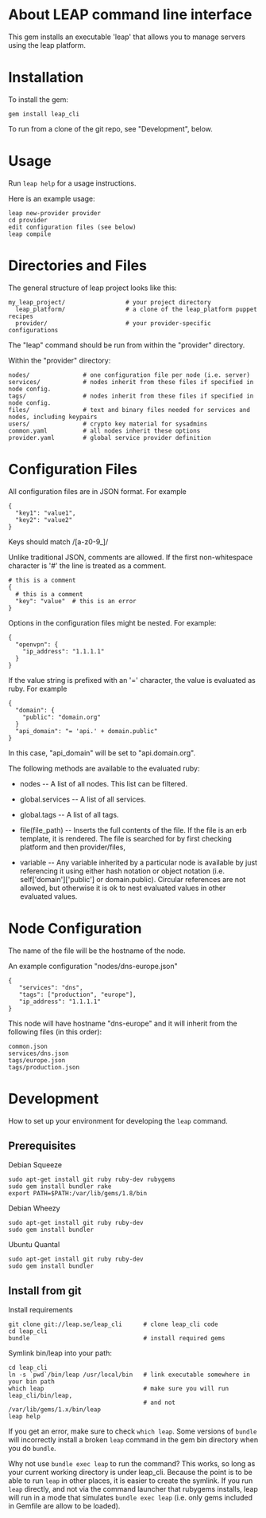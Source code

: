 About LEAP command line interface
=================================

This gem installs an executable 'leap' that allows you to manage servers using the leap platform.

Installation
=================================

To install the gem:

    gem install leap_cli

To run from a clone of the git repo, see "Development", below.

Usage
=================================

Run `leap help` for a usage instructions.

Here is an example usage:

    leap new-provider provider
    cd provider
    edit configuration files (see below)
    leap compile

Directories and Files
=================================

The general structure of leap project looks like this:

    my_leap_project/                 # your project directory
      leap_platform/                 # a clone of the leap_platform puppet recipes
      provider/                      # your provider-specific configurations

The "leap" command should be run from within the "provider" directory.

Within the "provider" directory:

    nodes/               # one configuration file per node (i.e. server)
    services/            # nodes inherit from these files if specified in node config.
    tags/                # nodes inherit from these files if specified in node config.
    files/               # text and binary files needed for services and nodes, including keypairs
    users/               # crypto key material for sysadmins
    common.yaml          # all nodes inherit these options
    provider.yaml        # global service provider definition

Configuration Files
=================================

All configuration files are in JSON format. For example

    {
      "key1": "value1",
      "key2": "value2"
    }

Keys should match /[a-z0-9_]/

Unlike traditional JSON, comments are allowed. If the first non-whitespace character is '#' the line is treated as a comment.

    # this is a comment
    {
      # this is a comment
      "key": "value"  # this is an error
    }

Options in the configuration files might be nested. For example:

    {
      "openvpn": {
        "ip_address": "1.1.1.1"
      }
    }

If the value string is prefixed with an '=' character, the value is evaluated as ruby. For example

    {
      "domain": {
        "public": "domain.org"
      }
      "api_domain": "= 'api.' + domain.public"
    }

In this case, "api_domain" will be set to "api.domain.org".

The following methods are available to the evaluated ruby:

* nodes -- A list of all nodes. This list can be filtered.

* global.services -- A list of all services.

* global.tags -- A list of all tags.

* file(file_path) -- Inserts the full contents of the file. If the file is an erb
  template, it is rendered. The file is searched for by first checking platform
  and then provider/files,

* variable -- Any variable inherited by a particular node is available
  by just referencing it using either hash notation or object notation
  (i.e. self['domain']['public'] or domain.public). Circular
  references are not allowed, but otherwise it is ok to nest
  evaluated values in other evaluated values.


Node Configuration
=================================

The name of the file will be the hostname of the node.

An example configuration "nodes/dns-europe.json"

    {
       "services": "dns",
       "tags": ["production", "europe"],
       "ip_address": "1.1.1.1"
    }

This node will have hostname "dns-europe" and it will inherit from the following files (in this order):

    common.json
    services/dns.json
    tags/europe.json
    tags/production.json

Development
=================================

How to set up your environment for developing the ``leap`` command.

Prerequisites
---------------------------------

Debian Squeeze

    sudo apt-get install git ruby ruby-dev rubygems
    sudo gem install bundler rake
    export PATH=$PATH:/var/lib/gems/1.8/bin

Debian Wheezy

    sudo apt-get install git ruby ruby-dev
    sudo gem install bundler

Ubuntu Quantal

    sudo apt-get install git ruby ruby-dev
    sudo gem install bundler

Install from git
---------------------------------

Install requirements

    git clone git://leap.se/leap_cli      # clone leap_cli code
    cd leap_cli
    bundle                                # install required gems

Symlink bin/leap into your path:

    cd leap_cli
    ln -s `pwd`/bin/leap /usr/local/bin   # link executable somewhere in your bin path
    which leap                            # make sure you will run leap_cli/bin/leap,
                                          # and not /var/lib/gems/1.x/bin/leap
    leap help

If you get an error, make sure to check ``which leap``. Some versions of ``bundle`` will
incorrectly install a broken ``leap`` command in the gem bin directory when you do ``bundle``.

Why not use ``bundle exec leap`` to run the command? This works, so long as your current
working directory is under leap_cli. Because the point is to be able to run ``leap`` in
other places, it is easier to create the symlink. If you run ``leap`` directly, and not via
the command launcher that rubygems installs, leap will run in a mode that simulates
``bundle exec leap`` (i.e. only gems included in Gemfile are allow to be loaded).

